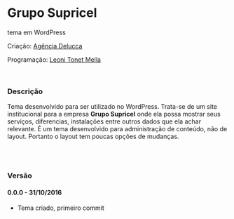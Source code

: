 # Grupo Supricel
tema em WordPress

Criação: [Agência Delucca](http://www.agenciadelucca.com.br)

Programação: [Leoni Tonet Mella](http://leonimella.com)

<br>

### Descrição

Tema desenvolvido para ser utilizado no WordPress. Trata-se de um site institucional para a empresa __Grupo Supricel__ onde ela possa mostrar seus serviços, diferencias, instalações entre outros dados que ela achar relevante.
É um tema desenvolvido para administração de conteúdo, não de layout. Portanto o layout tem poucas opções de mudanças.

<br>
<br>

### Versão

#### 0.0.0 - 31/10/2016
* Tema criado, primeiro commit
